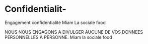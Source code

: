 # Confidentialit-
Engagement confidentialité Miam La sociale food


NOUS NOUS ENGAGONS A DIVULGER AUCUNE DE VOS DONNEES PERSONNELLES A PERSONNE. 
Miam la sociale food
